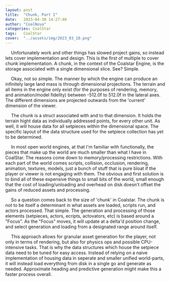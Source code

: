 ```yaml
---
layout: post
title:  "Chunk, Part I"
date:   2023-04-30 14:27:40
author: "CoalNova"
categories: CoalStar
tags:	CoalStar
cover:  "../assets/img/2023_03_10.png"
---
```


&emsp; Unfortunately work and other things has slowed project gains, so instead lets cover implementation and design. This is the first of multiple to cover chunk implementation. A chunk, in the context of the Coalstar Engine, is the storage associated with a single dimensional slice. See? Simple.

&emsp; Okay, not so simple. The manner by which the engine can produce an infinitely large land mass is through dimensional projections. The terrain and all items in the engine only exist (for the purposes of rendering, memory, and animation/model fidelity) between -512.0f to 512.0f in the lateral axes. The different dimensions are projected outwards from the 'current' dimension of the viewer.

&emsp; The chunk is a struct associated with and to that dimension. It holds the terrain hight data as individually addressed points, for every other unit. As well, it will house data for all setpieces within the dimensional space. The specific layout of the data structure used for the setpiece collection has yet to be determined.

&emsp; In most open world engines, at that I'm familiar with functionally, the pieces that make up the world are much smaller than what I have in CoalStar. The reasons come down to memory/processing restrictions. With each part of the world comes scripts, collision, occlusion, rendering, animation, textures, models, just a bunch of stuff that is pure bloat if the player or viewer is not engaging with them. The obvious and first solution is to bind all of these expensive things to small bits of the world, small enough that the cost of loading/unloading and overhead on disk doesn't offset the gains of reduced assets and processing. 

&emsp; So a question comes back to the size of 'chunk' in Coalstar. The chunk is not to be itself a determinant in what assets are loaded, scripts run, and actors processed. That simple. The generation and processing of those elements (setpieces, actors, ecripts, actovators, etc) is based around a "Focus". As the "Focus" moves, it will update at a delta'd position change, and select generation and loading from a designated range around itself.

&emsp; This approach allows for granular asset generation for the player, not only in terms of rendering, but also for physics ops and possible CPU-intensive tasks. That is why the data structures which house the setpiece data need to be tuned for easy access. Instead of relying on a naive implementation of housing data in seperate and smaller unified world-parts, it will instead load everything from disk in a single go and generate as needed. Approximate heading and predictive generation might make this a faster process overall.